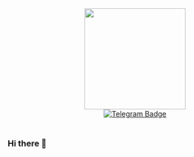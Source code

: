 <div id="header" align="center">
  <img src="https://media.giphy.com/media/Kk4Cq8Ccj8w6xWg0Md/giphy.gif" width="200"/>
  
  <div id="bades" >
  <a href="https://t.me/alexey_makurin">
    <img src="https://img.shields.io/badge/Telegram-blue?logo=telegram&logoColor=white&style=for-the-badge", alt="Telegram Badge"> 
    </a>
  </div>
  
  <img src="https://komarev.com/ghpvc/?username=AlexeyMakurin&style=flat-square&color=blue" alt=""/>
  <img src="https://komarev.com/ghpvc/?username=AlexeyMakurin&style=flat-square&color=blue" alt=""/>
</div>

  

  






### Hi there 👋

<!--
**AlexeyMakurin/AlexeyMakurin** is a ✨ _special_ ✨ repository because its `README.md` (this file) appears on your GitHub profile.

Here are some ideas to get you started:

- 🔭 I’m currently working on ...
- 🌱 I’m currently learning ...
- 👯 I’m looking to collaborate on ...
- 🤔 I’m looking for help with ...
- 💬 Ask me about ...
- 📫 How to reach me: ...
- 😄 Pronouns: ...
- ⚡ Fun fact: ...
-->
